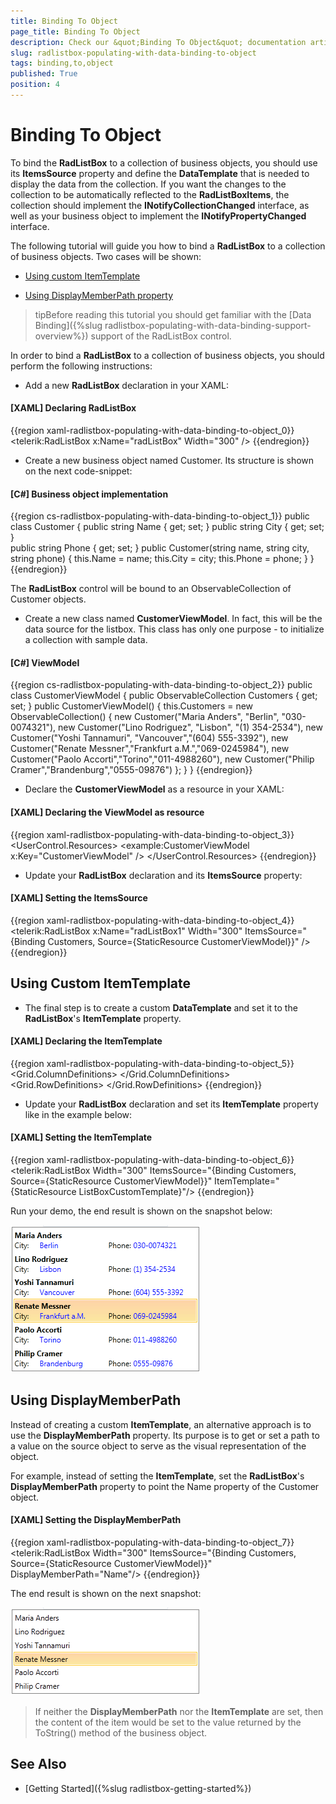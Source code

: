 ```yaml
---
title: Binding To Object
page_title: Binding To Object
description: Check our &quot;Binding To Object&quot; documentation article for the RadListBox {{ site.framework_name }} control.
slug: radlistbox-populating-with-data-binding-to-object
tags: binding,to,object
published: True
position: 4
---
```


# Binding To Object

To bind the __RadListBox__ to a collection of business objects, you should use its __ItemsSource__ property and define the __DataTemplate__ that is needed to display the data from the collection. If you want the changes to the collection to be automatically reflected to the __RadListBoxItems__, the collection should implement the __INotifyCollectionChanged__ interface, as well as your business object to implement the __INotifyPropertyChanged__ interface.		

The following tutorial will guide you how to bind a __RadListBox__ to a collection of business objects. Two cases will be shown:

* [Using custom ItemTemplate](#using-custom-itemtemplate)

* [Using DisplayMemberPath property](#using-displaymemberpath)

>tipBefore reading this tutorial you should get familiar with the [Data Binding]({%slug radlistbox-populating-with-data-binding-support-overview%}) support of the RadListBox control.

In order to bind a __RadListBox__ to a collection of business objects, you should perform the following instructions:

* Add a new __RadListBox__ declaration in your XAML:    	

#### __[XAML]  Declaring RadListBox__

{{region xaml-radlistbox-populating-with-data-binding-to-object_0}}
	<telerik:RadListBox x:Name="radListBox" Width="300" />
{{endregion}}

* Create a new business object named Customer. Its structure is shown on the next code-snippet:

#### __[C#]  Business object implementation__

{{region cs-radlistbox-populating-with-data-binding-to-object_1}}
	public class Customer
	{
		public string Name { get; set; }
		public string City { get; set; }		
		public string Phone { get; set; }
		public Customer(string name, string city, string phone)
		{
			this.Name = name;
			this.City = city;
			this.Phone = phone;
		}
	}
{{endregion}}

The __RadListBox__ control will be bound to an ObservableCollection of Customer objects.

* Create a new class named __CustomerViewModel__. In fact, this will be the data source for the listbox. This class has only one purpose - to initialize a collection with sample data.    	

#### __[C#]  ViewModel__

{{region cs-radlistbox-populating-with-data-binding-to-object_2}}
	public class CustomerViewModel
	{
		public ObservableCollection<Customer> Customers { get; set; }
		public CustomerViewModel()
		{
			this.Customers = new ObservableCollection<Customer>()
			{
				new Customer("Maria Anders", "Berlin", "030-0074321"),
				new Customer("Lino Rodriguez", "Lisbon", "(1) 354-2534"),
				new Customer("Yoshi Tannamuri", "Vancouver","(604) 555-3392"),
				new Customer("Renate Messner","Frankfurt a.M.","069-0245984"),
				new Customer("Paolo Accorti","Torino","011-4988260"),
				new Customer("Philip Cramer","Brandenburg","0555-09876")
			};
		}
	}
{{endregion}}

* Declare the __CustomerViewModel__ as a resource in your XAML:    		

#### __[XAML]  Declaring the ViewModel as resource__

{{region xaml-radlistbox-populating-with-data-binding-to-object_3}}
	  <UserControl.Resources>
	    <example:CustomerViewModel x:Key="CustomerViewModel" />
	  </UserControl.Resources>
{{endregion}}

* Update your __RadListBox__ declaration and its __ItemsSource__ property:    		

#### __[XAML]  Setting the ItemsSource__

{{region xaml-radlistbox-populating-with-data-binding-to-object_4}}
	<telerik:RadListBox x:Name="radListBox1" Width="300" 
			ItemsSource="{Binding Customers, Source={StaticResource CustomerViewModel}}" />
{{endregion}}

## Using Custom ItemTemplate

* The final step is to create a custom __DataTemplate__ and set it to the __RadListBox__'s __ItemTemplate__ property.

#### __[XAML]  Declaring the ItemTemplate__

{{region xaml-radlistbox-populating-with-data-binding-to-object_5}}
	<DataTemplate x:Key="ListBoxCustomTemplate">
	  <Grid Margin="0" Width="300">
	    <Grid.ColumnDefinitions>
	      <ColumnDefinition />
	      <ColumnDefinition />
	    </Grid.ColumnDefinitions>
	    <Grid.RowDefinitions>
	      <RowDefinition />
	      <RowDefinition />
	    </Grid.RowDefinitions>
	    <TextBlock FontWeight="Bold" Grid.ColumnSpan="2" Text="{Binding Name}" />
	    <TextBlock Grid.Row="1" Text="City:" />
	    <TextBlock Grid.Row="1" Foreground="Blue" Margin="40,0,0,0"
	                Text="{Binding City}" />
	    <TextBlock Grid.Row="1" Grid.Column="1" Text="Phone:" />
	    <TextBlock Grid.Row="1" Foreground="Blue" Grid.Column="1" Margin="40,0,0,0"
	                Text="{Binding Phone}" />
	  </Grid>
	</DataTemplate>
{{endregion}}

* Update your __RadListBox__ declaration and set its __ItemTemplate__ property like in the example below:           	

#### __[XAML]  Setting the ItemTemplate__

{{region xaml-radlistbox-populating-with-data-binding-to-object_6}}
	<telerik:RadListBox Width="300" 
			ItemsSource="{Binding Customers, Source={StaticResource CustomerViewModel}}"
			ItemTemplate="{StaticResource ListBoxCustomTemplate}"/>
{{endregion}}

Run your demo, the end result is shown on the snapshot below:

![radlistbox populatingwithdata bindingtoobject 010](images/radlistbox_populatingwithdata_bindingtoobject_010.png)

## Using DisplayMemberPath

Instead of creating a custom __ItemTemplate__, an alternative approach is to use the __DisplayMemberPath__ property. Its purpose is to get or set a path to a value on the source object to serve as the visual representation of the object.	

For example, instead of setting the __ItemTemplate__, set the __RadListBox__'s __DisplayMemberPath__ property to point the Name property of the Customer object.

#### __[XAML]  Setting the DisplayMemberPath__

{{region xaml-radlistbox-populating-with-data-binding-to-object_7}}
	<telerik:RadListBox Width="300" 
			ItemsSource="{Binding Customers, Source={StaticResource CustomerViewModel}}"
			DisplayMemberPath="Name"/>
{{endregion}}

The end result is shown on the next snapshot:

![radlistbox populatingwithdata bindingtoobject 020](images/radlistbox_populatingwithdata_bindingtoobject_020.png)

>If neither the __DisplayMemberPath__ nor the __ItemTemplate__ are set, then the content of the item would be set to the value returned by the ToString() method of the business object. 

## See Also

 * [Getting Started]({%slug radlistbox-getting-started%})